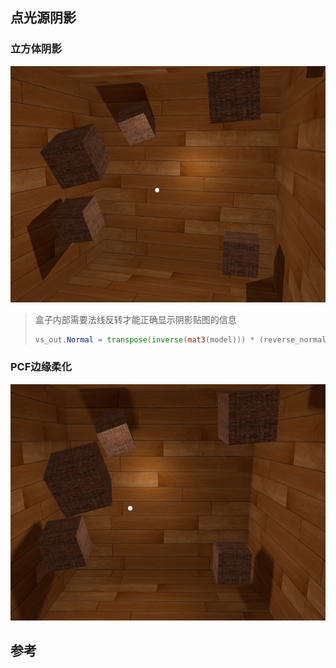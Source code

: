 ## 点光源阴影

### 立方体阴影

![image-20211126160855750](images/image-20211126160855750.png)

> 盒子内部需要法线反转才能正确显示阴影贴图的信息
>
> ```glsl
> vs_out.Normal = transpose(inverse(mat3(model))) * (reverse_normal * normal);
> ```

### PCF边缘柔化

![image-20211126164416112](images/image-20211126164416112.png)

## 参考
